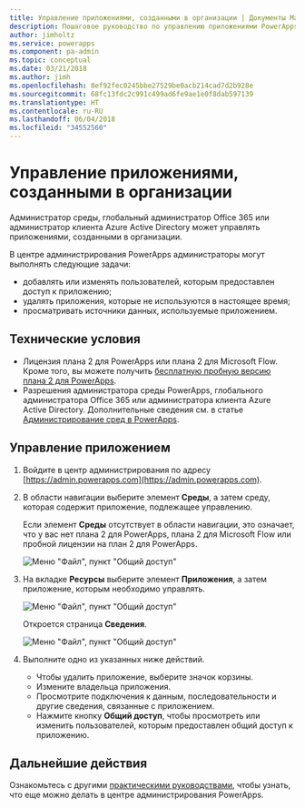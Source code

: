 ```yaml
---
title: Управление приложениями, созданными в организации | Документы Майкрософт
description: Пошаговое руководство по управлению приложениями PowerApps, созданными в организации
author: jimholtz
ms.service: powerapps
ms.component: pa-admin
ms.topic: conceptual
ms.date: 03/21/2018
ms.author: jimh
ms.openlocfilehash: 8ef92fec0245bbe27529be0acb214cad7d2b928e
ms.sourcegitcommit: 68fc13fdc2c991c499ad6fe9ae1e0f8dab597139
ms.translationtype: HT
ms.contentlocale: ru-RU
ms.lasthandoff: 06/04/2018
ms.locfileid: "34552560"
---
```

# <a name="manage-apps-created-in-your-organization"></a>Управление приложениями, созданными в организации
Администратор среды, глобальный администратор Office 365 или администратор клиента Azure Active Directory может управлять приложениями, созданными в организации.

В центре администрирования PowerApps администраторы могут выполнять следующие задачи:
* добавлять или изменять пользователей, которым предоставлен доступ к приложению;
* удалять приложения, которые не используются в настоящее время;
* просматривать источники данных, используемые приложением.

## <a name="prerequisites"></a>Технические условия
* Лицензия плана 2 для PowerApps или плана 2 для Microsoft Flow. Кроме того, вы можете получить [бесплатную пробную версию плана 2 для PowerApps](https://web.powerapps.com/signup?redirect=marketing&email=).
* Разрешения администратора среды PowerApps, глобального администратора Office 365 или администратора клиента Azure Active Directory. Дополнительные сведения см. в статье [Администрирование сред в PowerApps](environments-administration.md).

## <a name="manage-an-app"></a>Управление приложением
1. Войдите в центр администрирования по адресу [https://admin.powerapps.com](https://admin.powerapps.com).
2. В области навигации выберите элемент **Среды**, а затем среду, которая содержит приложение, подлежащее управлению.

    Если элемент **Среды** отсутствует в области навигации, это означает, что у вас нет плана 2 для PowerApps, плана 2 для Microsoft Flow или пробной лицензии на план 2 для PowerApps.

    ![Меню "Файл", пункт "Общий доступ"](./media/admin-manage-apps/environment.png)
3. На вкладке **Ресурсы** выберите элемент **Приложения**, а затем приложение, которым необходимо управлять.

   ![Меню "Файл", пункт "Общий доступ"](./media/admin-manage-apps/resources.png)

    Откроется страница **Сведения**.

    ![Меню "Файл", пункт "Общий доступ"](./media/admin-manage-apps/app-details.png)
4. Выполните одно из указанных ниже действий.

    * Чтобы удалить приложение, выберите значок корзины.
    * Измените владельца приложения.
    * Просмотрите подключения к данным, последовательности и другие сведения, связанные с приложением.
    * Нажмите кнопку **Общий доступ**, чтобы просмотреть или изменить пользователей, которым предоставлен общий доступ к приложению.

## <a name="next-steps"></a>Дальнейшие действия
Ознакомьтесь с другими [практическими руководствами](signup-for-powerapps-admin.md), чтобы узнать, что еще можно делать в центре администрирования PowerApps.
